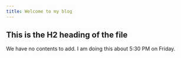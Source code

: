 ```yaml
---
title: Welcome to my blog
---
```


## This is the H2 heading of the file

We have no contents to add. I am doing this about 5:30 PM on Friday.
